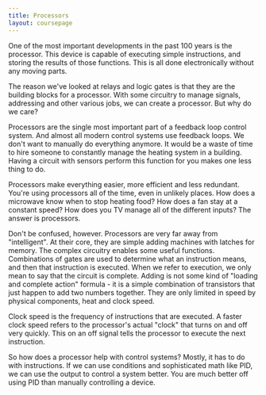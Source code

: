 ```yaml
---
title: Processors
layout: coursepage
---
```


One of the most important developments in the past 100 years is the processor. This device is capable of executing simple instructions, and storing the results of those functions. This is all done electronically without any moving parts.

The reason we've looked at relays and logic gates is that they are the building blocks for a processor. With some circuitry to manage signals, addressing and other various jobs, we can create a processor. But why do we care?

Processors are the single most important part of a feedback loop control system. And almost all modern control systems use feedback loops. We don't want to manually do everything anymore. It would be a waste of time to hire someone to constantly manage the heating system in a building. Having a circuit with sensors perform this function for you makes one less thing to do.

Processors make everything easier, more efficient and less redundant. You're using processors all of the time, even in unlikely places. How does a microwave know when to stop heating food? How does a fan stay at a constant speed? How does you TV manage all of the different inputs? The answer is processors.

Don't be confused, however. Processors are very far away from "intelligent". At their core, they are simple adding machines with latches for memory. The complex circuitry enables some useful functions. Combinations of gates are used to determine what an instruction means, and then that instruction is executed. When we refer to execution, we only mean to say that the circuit is complete. Adding is not some kind of "loading and complete action" formula - it is a simple combination of transistors that just happen to add two numbers together. They are only limited in speed by physical components, heat and clock speed.

Clock speed is the frequency of instructions that are executed. A faster clock speed refers to the processor's actual "clock" that turns on and off very quickly. This on an off signal tells the processor to execute the next instruction.

So how does a processor help with control systems? Mostly, it has to do with instructions. If we can use conditions and sophisticated math like PID, we can use the output to control a system better. You are much better off using PID than manually controlling a device.

